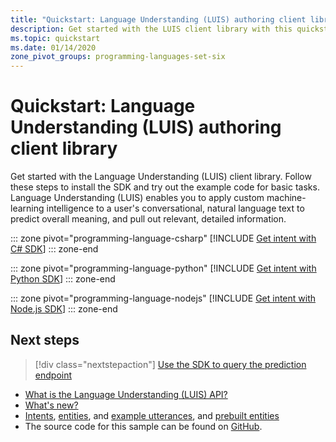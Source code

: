 ```yaml
---
title: "Quickstart: Language Understanding (LUIS) authoring client library"
description: Get started with the LUIS client library with this quickstart. Follow these steps to install the package and try out the example code for basic tasks.
ms.topic: quickstart
ms.date: 01/14/2020
zone_pivot_groups: programming-languages-set-six
---
```

# Quickstart: Language Understanding (LUIS) authoring client library

Get started with the Language Understanding (LUIS) client library. Follow these steps to install the SDK and try out the example code for basic tasks.  Language Understanding (LUIS) enables you to apply custom machine-learning intelligence to a user's conversational, natural language text to predict overall meaning, and pull out relevant, detailed information.

::: zone pivot="programming-language-csharp"
[!INCLUDE [Get intent with C# SDK](./includes/sdk-csharp-authoring.md)]
::: zone-end

::: zone pivot="programming-language-python"
[!INCLUDE [Get intent with Python SDK](./includes/sdk-python-authoring.md)]
::: zone-end


::: zone pivot="programming-language-nodejs"
[!INCLUDE [Get intent with Node.js SDK](./includes/sdk-nodejs-authoring.md)]
::: zone-end

## Next steps

> [!div class="nextstepaction"]
>[Use the SDK to query the prediction endpoint](sdk-query-prediction-endpoint.md)

* [What is the Language Understanding (LUIS) API?](what-is-luis.md)
* [What's new?](whats-new.md)
* [Intents](luis-concept-intent.md), [entities](luis-concept-entity-types.md), and [example utterances](luis-concept-utterance.md), and [prebuilt entities](luis-reference-prebuilt-entities.md)
* The source code for this sample can be found on [GitHub](https://github.com/Azure-Samples/cognitive-services-dotnet-sdk-samples/blob/master/documentation-samples/quickstarts/LUIS/LUIS.cs).
